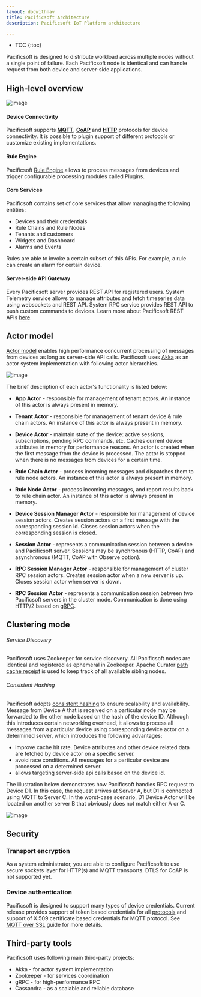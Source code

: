 ```yaml
---
layout: docwithnav
title: Pacificsoft Architecture
description: Pacificsoft IoT Platform architecture

---
```


* TOC
{:toc}

Pacificsoft is designed to distribute workload across multiple nodes without a single point of failure.
Each Pacificsoft node is identical and can handle request from both device and server-side applications.
 
## High-level overview

 ![image](/images/reference/architecture-in-brief.svg)

#### Device Connectivity

Pacificsoft supports [**MQTT**](/docs/reference/mqtt-api/), [**CoAP**](/docs/reference/coap-api/) and [**HTTP**](/docs/reference/http-api/) protocols for device connectivity.
It is possible to plugin support of different protocols or customize existing implementations.

#### Rule Engine

Pacificsoft [Rule Engine](/docs/user-guide/rule-engine/) allows to process messages from devices and trigger configurable processing modules called Plugins.

#### Core Services

Pacificsoft contains set of core services that allow managing the following entities:

 * Devices and their credentials
 * Rule Chains and Rule Nodes
 * Tenants and customers
 * Widgets and Dashboard
 * Alarms and Events
 
Rules are able to invoke a certain subset of this APIs. For example, a rule can create an alarm for certain device.

#### Server-side API Gateway

Every Pacificsoft server provides REST API for registered users. 
System Telemetry service allows to manage attributes and fetch timeseries data using websockets and REST API.
System RPC service provides REST API to push custom commands to devices.
Learn more about Pacificsoft REST APIs [here](/docs/reference/rest-api/)

## Actor model

[Actor model](https://en.wikipedia.org/wiki/Actor_model) enables high performance concurrent processing of messages from devices as long as server-side API calls.
Pacificsoft uses [Akka](http://akka.io/) as an actor system implementation with following actor hierarchies.

 ![image](/images/reference/actor-system-hierarchies.svg)

The brief description of each actor's functionality is listed below:

 * **App Actor** - responsible for management of tenant actors. 
 An instance of this actor is always present in memory.
 * **Tenant Actor** - responsible for management of tenant device & rule chain actors. 
 An instance of this actor is always present in memory.
 * **Device Actor** - maintain state of the device: active sessions, subscriptions, pending RPC commands, etc. 
 Caches current device attributes in memory for performance reasons.
 An actor is created when the first message from the device is processed. The actor is stopped when there is no messages from devices for a certain time.
 * **Rule Chain Actor** - process incoming messages and dispatches them to rule node actors. 
 An instance of this actor is always present in memory.
 * **Rule Node Actor** - process incoming messages, and report results back to rule chain actor. 
 An instance of this actor is always present in memory.
 
 * **Device Session Manager Actor** - responsible for management of device session actors. 
 Creates session actors on a first message with the corresponding session id. Closes session actors when the corresponding session is closed. 
 * **Session Actor** - represents a communication session between a device and Pacificsoft server.
 Sessions may be synchronous (HTTP, CoAP) and asynchronous (MQTT, CoAP with Observe option).
 
 * **RPC Session Manager Actor** - responsible for management of cluster RPC session actors.
 Creates session actor when a new server is up. Closes session actor when server is down.
 * **RPC Session Actor** - represents a communication session between two Pacificsoft servers in the cluster mode.
 Communication is done using HTTP/2 based on [gRPC](http://www.grpc.io/). 

## Clustering mode

###### Service Discovery

Pacificsoft uses Zookeeper for service discovery.
All Pacificsoft nodes are identical and registered as ephemeral in Zookeeper. Apache Curator [path cache receipt](http://curator.apache.org/curator-recipes/path-cache.html) is used to keep track of all available sibling nodes.

###### Consistent Hashing

Pacificsoft adopts [consistent hashing](https://dzone.com/articles/simple-magic-consistent) to ensure scalability and availability.
Message from Device A that is received on a particular node may be forwarded to the other node based on the hash of the device ID.
Although this introduces certain networking overhead, it allows to process all messages from a particular device using corresponding device actor on a determined server, which introduces the following advantages:

 * improve cache hit rate. Device attributes and other device related data are fetched by device actor on a specific server.
 * avoid race conditions. All messages for a particular device are processed on a determined server.
 * allows targeting server-side api calls based on the device id.
   
The illustration below demonstrates how Pacificsoft handles RPC request to Device D1.
In this case, the request arrives at Server A, but D1 is connected using MQTT to Server C. 
In the worst-case scenario, D1 Device Actor will be located on another server B that obviously does not match either A or C.

 ![image](/images/reference/cluster-mode-rpc-request.svg)

## Security

### Transport encryption

As a system administrator, you are able to configure Pacificsoft to use secure sockets layer for HTTP(s) and MQTT transports.
DTLS for CoAP is not supported yet.

### Device authentication

Pacificsoft is designed to support many types of device credentials.
Current release provides support of token based credentials for all [protocols](/docs/reference/protocols/) 
and support of X.509 certificate based credentials for MQTT protocol. See [MQTT over SSL](/docs/user-guide/mqtt-over-ssl/) guide for more details.

## Third-party tools

Pacificsoft uses following main third-party projects:
 
 * Akka - for actor system implementation
 * Zookeeper - for services coordination
 * gRPC - for high-performance RPC
 * Cassandra - as a scalable and reliable database

